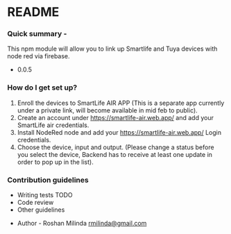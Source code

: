 # README

### Quick summary -

This npm module will allow you to link up Smartlife and Tuya devices with node red via firebase.

- 0.0.5

### How do I get set up?

1. Enroll the devices to SmartLife AIR APP (This is a separate app currently under a private link, will become available in mid feb to public).
2. Create an account under https://smartlife-air.web.app/ and add your SmartLife air credentials.
3. Install NodeRed node and add your https://smartlife-air.web.app/ Login credentials.
4. Choose the device, input and output. (Please change a status before you select the device, Backend has to receive at least one update in order to pop up in the list).

### Contribution guidelines

- Writing tests TODO
- Code review
- Other guidelines

* Author - Roshan Milinda rmilinda@gmail.com
